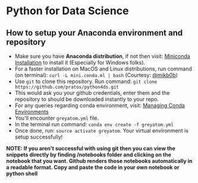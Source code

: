 # Python for Data Science

## How to setup your Anaconda environment and repository

- Make sure you have **Anaconda distribution**, if not then visit: [Miniconda Installation](https://conda.io/miniconda.html) to install it (Especially for Windows folks).
- For a faster installation on MacOS and Linux distributions, run command (on terminal): `curl -L mini.conda.ml | bash` (Courtesy: [@mikb0b](https://twitter.com/mikb0b))
- Use `git` to clone this repository. Run command: `git clone https://github.com/pratos/python4ds.git`
- This would ask you your github credentials, enter them and the repository to should be downloaded instantly to your repo.
- For any queries regarding conda environment, visit: [Managing Conda Environments](https://conda.io/docs/user-guide/tasks/manage-environments.html)
- You'll encounter `greyatom.yml` file.
- In the terminal run command: `conda env create -f greyatom.yml`
- Once done, run: `source activate greyatom`. Your virtual environment is setup successfully!

**NOTE: If you aren't successful with using git then you can view the snippets directly by finding /notebooks folder and clicking on the notebook that you want. Github renders those notebooks automatically in a readable format. Copy and paste the code in your own notebook or python shell**
